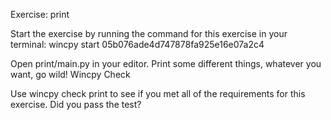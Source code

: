 Exercise: print

Start the exercise by running the command for this exercise in your terminal:
wincpy start 05b076ade4d747878fa925e16e07a2c4

Open print/main.py in your editor.
Print some different things, whatever you want, go wild!
Wincpy Check

Use wincpy check print to see if you met all of the requirements for this exercise. Did you pass the test?